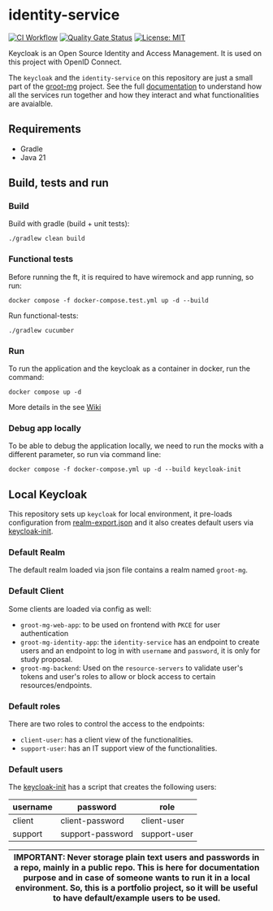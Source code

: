 # identity-service

[![CI Workflow](https://github.com/groot-mg/identity-service/actions/workflows/ci-workflow.yml/badge.svg)](https://github.com/groot-mg/identity-service/actions/workflows/ci-workflow.yml) [![Quality Gate Status](https://sonarcloud.io/api/project_badges/measure?project=groot-mg_identity-service&metric=alert_status)](https://sonarcloud.io/summary/new_code?id=groot-mg_identity-service) [![License: MIT](https://img.shields.io/badge/License-MIT-green.svg)](https://github.com/groot-mg/identity-service/blob/main/LICENSE)

Keycloak is an Open Source Identity and Access Management. It is used on this project with OpenID Connect.

The `keycloak` and the `identity-service` on this repository are just a small part of the [groot-mg](https://github.com/groot-mg) project.
See the full [documentation](https://github.com/groot-mg/docs) to understand how all the services run together and how they interact and what functionalities are avaialble. 

## Requirements

- Gradle
- Java 21

## Build, tests and run

### Build
Build with gradle (build + unit tests):
```
./gradlew clean build
```

### Functional tests

Before running the ft, it is required to have wiremock and app running, so run:

```shell
docker compose -f docker-compose.test.yml up -d --build
```

Run functional-tests:
```shell
./gradlew cucumber
```

### Run

To run the application and the keycloak as a container in docker, run the command:

```shell
docker compose up -d
```

More details in the see [Wiki](https://github.com/groot-mg/identity-service/wiki)

### Debug app locally

To be able to debug the application locally, we need to run the mocks with a different parameter, so run via command line:

```shell
docker compose -f docker-compose.yml up -d --build keycloak-init
```

## Local Keycloak

This repository sets up `keycloak` for local environment, it pre-loads configuration
from [realm-export.json](./keycloak/config/realm-export.json) and it also creates default users
via [keycloak-init](./keycloak-init).

### Default Realm

The default realm loaded via json file contains a realm named `groot-mg`.

### Default Client

Some clients are loaded via config as well:

- `groot-mg-web-app`: to be used on frontend with `PKCE` for user authentication
- `groot-mg-identity-app`: the `identity-service` has an endpoint to create users and an endpoint to log in with
  `username` and `password`, it is only for study proposal.
- `groot-mg-backend`: Used on the `resource-servers` to validate user's tokens and user's roles to allow or block access
  to certain resources/endpoints.

### Default roles

There are two roles to control the access to the endpoints:

- `client-user`: has a client view of the functionalities.
- `support-user`: has an IT support view of the functionalities.

### Default users

The [keycloak-init](./keycloak-init) has a script that creates the following users:

| username | password         | role         |
|----------|------------------|--------------|
| client   | client-password  | client-user  |
| support  | support-password | support-user |

| IMPORTANT: Never storage plain text users and passwords in a repo, mainly in a public repo. This is here for documentation purpose and in case of someone wants to run it in a local environment. So, this is a portfolio project, so it will be useful to have default/example users to be used. |
|---------------------------------------------------------------------------------------------------------------------------------------------------------------------------------------------------------------------------------------------------------------------------------------------------|
